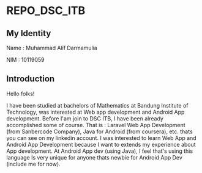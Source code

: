 # REPO_DSC_ITB

## My Identity

Name : Muhammad Alif Darmamulia

NIM : 10119059


## Introduction

Hello folks!

I have been studied at bachelors of Mathematics at Bandung Institute of Technology, was interested at Web app development and Android App development. Before I'am join to DSC ITB, I have been already accomplished some of course. That is : Laravel Web App Development (from Sanbercode Company), Java for Android (from coursera), etc. thats you can see on my linkedin account. I was interested to learn Web App and Android App Development because I want to extends my experience about App development. At Android App dev (using Java), I feel that's using this language Is very unique for anyone thats newbie for Android App Dev (include me for now).
